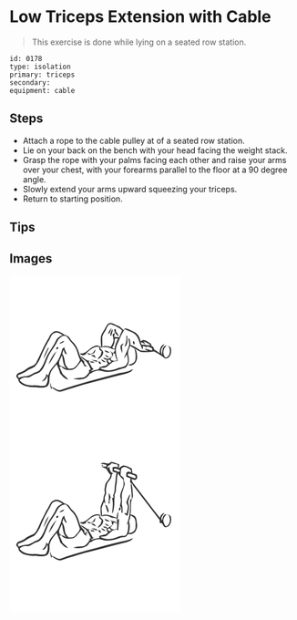 # Low Triceps Extension with Cable
> This exercise is done while lying on a seated row station.

``` 
id: 0178 
type: isolation 
primary: triceps 
secondary:  
equipment: cable 
``` 

## Steps

 - Attach a rope to the cable pulley at of a seated row station.
 - Lie on your back on the bench with your head facing the weight stack.
 - Grasp the rope with your palms facing each other and raise your arms over your chest, with your forearms parallel to the floor at a 90 degree angle.
 - Slowly extend your arms upward squeezing your triceps.
 - Return to starting position.

## Tips


## Images

<svg width="300" height="296" viewBox="0 0 225 222" xmlns="http://www.w3.org/2000/svg">
  <g fill="#FFF">
    <path d="M0 0h225v222H0V0m132.5 62.61c-3.32.53-4.85 3.82-6.24 6.48-1.85 4.07-5.3 7.43-5.91 12.02-.56 4.53.02 9.1.28 13.64-2.36-1.91-5.62-3.34-8.54-1.76-6.13 1.84-9.65 8.38-15.91 9.76-.92.43-3.9-.66-2.98 1.08 1.13.61 2.35 1.02 3.52 1.56 1.11-.38 2.23-.74 3.35-1.1.57-1.15 1.17-2.33 2.26-3.08 4.54-3.72 9.54-8.48 15.96-6.92-.86 2.72.25 4.68 3.02 5.33-.16 2.1-.87 4.08-1.55 6.06-1.72 1.28-3.17 2.88-3.87 4.95 3.71-1.77 7.18-4.87 7.5-9.21-.45-2.6-2.95-4.07-4.5-6 5.17-1.44 10.75-1.74 15.48 1.23 1.52.39 3.05.72 4.57 1.14-.58 1.72-1.27 3.44-2.69 4.64a46.798 46.798 0 0 0-3.92-2.82c.52.57 1.55 1.71 2.06 2.28.31 1.85.53 3.76 1.57 5.38.12-1.21.34-3.63.46-4.84.88.23 1.77.47 2.65.71-.03 3.17 1.42 6.04 2.69 8.85-1.46.22-2.93.43-4.39.63-.84-.24-2.52-.73-3.36-.98-.38-.75-.75-1.51-1.12-2.26.96-.83 1.79-1.77 2.5-2.83-2.71 1.07-5.18 5.17-8.27 2.51-1.4-.2-2.79-.41-4.19-.6 1.13.87 2.28 1.71 3.44 2.56.5-.09 1.51-.28 2.01-.38-1.59 2.16.09 4.13 1.28 5.89-.95.77-1.9 1.54-2.84 2.31-2.74.4-5.42 1.14-8.03 2.06-.55.96-1.11 1.92-1.69 2.86-3.56.48-6.95 1.67-10.38 2.67 1.15-1.2 2.51-2.12 4.01-2.81-3.05-2.58-4.09-6.81-6.63-9.88l1.71-1.35c-4.92.22-8.09-4.64-12.61-5.97 1.85 2.72 4.78 4.24 7.24 6.31 3.14 3.11 4.91 7.28 6.59 11.3-2.12-.33-3.23 1.56-1.99 3.12-2.32 3.06-4.69 6.92-8.88 7.42-4.2.18-8.42.47-12.44 1.82 7.51 1.33 18.07 1.26 21.72-6.88 1.63-.33 3.15-1.01 4.25-2.32 2.37-.88 4.81-1.7 7.36-1.89 3.77-.21 7.19 1.96 10.96 1.78 8.1.53 15.44-3.49 23.18-5.06 2.58-.44 3.8-3.09 4.91-5.16 1.88-4.16.82-8.7.07-12.97-.83-3.91 1.39-7.45 2.55-11.02 4.91 2.43 9.22 6.04 14.39 7.92 5.73.52 11.6.39 17.26-.67 5.1 2.74 10.2 5.56 14.56 9.4 6.33.37 8.86-7.64 7.71-12.7-.36-3.68-4.87-4.62-7.85-4.17-4.2 2.45-3.18 8.04-4.05 12.09-.78-2.2-1.53-4.6-.9-6.93.52-2.8 2.74-4.77 4.18-7.11-5.51 1.08-6.24 7.26-6.33 11.87-2.2-1.84-4.65-3.36-7.13-4.8-.47-1.28-.95-2.55-1.45-3.81l-1.67-.32c-.6-1.33-.5-3.19-1.9-4.03-2.96-1.92-5.94-4.3-9.57-4.67-1.14.55-2.19 1.26-3.25 1.94-1.16-3.42-2.06-7.2-4.9-9.67-2.8-2.95-6.86-3.92-10.29-5.87-1.7-1.02-3.65-1.37-5.58-1.66-.47.63-1.4 1.89-1.86 2.53-2.43-2.35-4.68-5.18-8.07-6.15-3.26-.91-6.01-3.53-9.52-3.45M51.9 81.98c-6.62 10.23-10.92 21.71-16.57 32.47-2.36 5.03-8.53 5.3-12.54 8.35-3.14 2.34-6.56 4.36-10.32 5.52-2.1.59-3.49 2.7-3.7 4.8.64 1.25 1.61 2.29 2.51 3.35.53 1.71.71 3.72 2.21 4.91 5.76 5.56 14.47 5.89 22.01 5.92 4.73.33 10.19 1.54 14.32-1.46 4.35-4.28 1.69-10.85 3.7-15.96 1.43-5.07 5.29-8.88 8.53-12.84 1.68 4.06 3.57 8.05 4.67 12.32 2.92 3.13 5.88 7.15 10.48 7.63-2.14-2.6-4.91-4.57-7.25-6.97-1.56-3.15-2.72-6.48-4.32-9.6l2.74-.36c2.5 4.01 7.34 4.82 11.7 4.36 7.21.6 10.23-7.19 14.53-11.47 1.8 2.03 2.83 4.6 4.3 6.86l3.17.08c-2.08-1.6-4.28-3.47-3.74-6.4-2.66-2.72-5.23-5.72-6.26-9.46-1.67-6.23-4.33-12.54-9.34-16.82-1.96-1.74-3.07-4.16-4.76-6.12-1.5-1.85-3.95-2.33-6.06-3.15-3.19-2.27-6.72-4.7-10.81-4.67-4.51.93-7.7 4.5-9.2 8.71m57.9 20.05c-.94.52-1.89 1.03-2.83 1.55-1.76-.63-3.57-1.16-5.42-1.44 1.11.86 2.27 1.65 3.44 2.43 2.31-.84 4.78-1.42 6.84-2.81.75-1.48 1.08-3.14 1.57-4.71-1.41 1.5-2.58 3.19-3.6 4.98m22.18.05c-.68-.61-1.37-1.22-2.05-1.82-1.61-.53-3.19-1.15-4.76-1.76.96 3.05 4.08 3.26 6.81 3.58m32.3-5.89c1.86 4.88 2.22 10.3 1.35 15.4-1.24 4.15-5.51 5.43-9.29 6.19 1.67 1.31 3.81 1.18 5.6.18 4.34-1.63 6.23-6.66 6.07-10.97-.28-3.81-.29-8.3-3.73-10.8m-33.15 11.34c-1.78-1.15-3.56-2.29-5.39-3.36.91 2.25 2.73 4.3 5.39 3.36m-24.18-2.77c2.21 1.4 4.39 2.87 6.81 3.87-.67-1.2-1.38-2.39-2.09-3.58-1.57-.1-3.15-.2-4.72-.29m.71 6.39c2.57 1.17 5.27 2.05 7.97 2.88-.14-.5-.43-1.48-.58-1.97-2.44-.49-4.91-.82-7.39-.91m12.95-.72c1.09 2.52 3.27 4.14 6.12 3.76-1.81-1.6-3.92-2.78-6.12-3.76m-14.74 3.29c1.53 1.33 4.03 1.55 5.96 1.08-.63-1.4-4.66-2.13-5.96-1.08m11.49-.39c-.67 1.52 1.21 3.88 2.86 3.27.63-1.42-1.4-3.64-2.86-3.27m22.45 16.58c-24.15 6.56-48.49 12.6-72.15 20.79-4.6 1.92-7.86-3.22-12.31-3.27-.56-2.19-1.19-4.37-2-6.48.06 3.1.57 6.18 1.72 9.07.17-.51.52-1.53.69-2.04 2.69 1.81 5.35 3.73 8.4 4.91 2.23.67 4.55-.15 6.67-.85 9.25-3.18 18.71-5.71 28.03-8.65 18.23-4.6 36.29-9.86 54.61-14.1 3.4-.99 8.02-1.97 8.87-6.04-6.52 4.83-15.05 4.37-22.53 6.66z"/>
    <path d="M127.74 69.81c.97-2.4 2.47-5.48 5.34-5.77 5.33 2.3 11.27 3.97 15.18 8.56-1.32 2.92-2.66 5.84-3.68 8.88-2.3-.1-4.61-.07-6.9-.36.17-1.86.67-3.67 1.11-5.49-1.07.7-2.12 1.41-3.17 2.12.4 2.91 1.59 5.81 1.18 8.78-.69 2.69-1.75 5.39-3.57 7.53-3.75-.34-7.55-2.26-11.11.03.2-4.07.08-8.14-.04-12.21.38-4.6 4.21-7.84 5.66-12.07m1.7 7.42c.63-.32 1.87-.96 2.49-1.28.97-2.15 1.92-4.33 2.34-6.67-2.19 2.25-3.56 5.11-4.83 7.95m8.33-6.43c.2 3.99 2.8 7.67 6.31 9.48-1.02-2.3-2.36-4.44-4.01-6.34l-.08-3.03c-.55-.03-1.66-.08-2.22-.11m-5.27 8.23c.3.17.9.52 1.2.7 1.27-2.88 2.23-5.92 1.89-9.11-1.92 2.4-2.3 5.53-3.09 8.41zM151.88 70.77c5.16 3 11.72 4.04 15.47 9.06 2.75 3.69 3.37 8.4 5.44 12.43.86 1.78 1.51 3.65 2.24 5.49.84-1.47.81-3.12.57-4.75 1.76.24 3.43.85 5.02 1.62.18-.33.53-1 .71-1.33 2.12.85 4.37 1.48 6.33 2.69.09.77.27 2.31.35 3.08-3.54-.42-6.67-2.58-10.3-2.43 1.41 1.15 2.92 2.17 4.48 3.11-2.97-.85-6.07-.38-9.08-.78-4.67-2.39-8.68-6.17-13.92-7.35.3-2.97-.7-5.81-1.5-8.61-.32.08-.96.24-1.28.31.45 2.47 1.38 4.89 1.38 7.41-1.54 6.56-5.09 12.43-7.13 18.82 1.52-1.76 2.66-3.79 3.91-5.74.73 4.15 2.42 8.72-.03 12.65-2.36 4.98-8.66 4.05-12.91 6.2-7.13 3.11-15.72 3.47-22.58-.52 3.32-.82 7.78.13 10.23-2.84 1.32-1.41 2.89-2.55 4.51-3.59 2.11-2.68 5.76-2.76 8.84-3.28-1.92-6.55-4.23-13.73-1.4-20.38 3.47-7.14 5.97-14.79 10.65-21.27m1.77 8.71c1.02 5.04-.49 9.94-2.17 14.63 4.9-3.09 3.42-9.34 3.56-14.18-.35-.11-1.04-.34-1.39-.45m9.04 7.31c-.68 1.36.01 3.47 1.41 4.11 1.5-.67.37-4.8-1.41-4.11m-15.9 5.12c-1.89 3.38.67 7.12 1.44 10.47.44-3.07.05-6.16-.23-9.22a61.9 61.9 0 0 0 2.2-3.56c-1.19.61-2.83.92-3.41 2.31zM59.19 75.95c3.72-2.03 7.36.97 10.61 2.53-3.22 1.62-6.79 3.39-8.37 6.83-2.64 6.1-6.71 11.4-10.13 17.06-4.19 6.5-5.53 14.45-10.39 20.58-1.32 2.53-3.89 3.81-6.49 4.64-3.95 1.33-7.13 4.65-11.46 4.88-3.82.18-7.48 1.36-11.13 2.44-.19-1.25-1.78-3.24.1-3.91 3.66-1.53 7.48-2.78 10.68-5.24 3.17-2.49 7.33-3.18 10.55-5.54 2.71-3.31 5.42-6.74 7.06-10.74 2.92-7.78 6.86-15.15 10.81-22.43 3.04-3.51 3.18-9.55 8.16-11.1m-8.47 19.38c-2.72 4.57-4.65 9.56-6.24 14.63 2.81-4.58 4.82-9.61 7.18-14.42-.23-.05-.7-.16-.94-.21z"/>
    <path d="M63.26 86.31c1.32-2.97 4.16-4.73 6.69-6.55 1.39-.07 2.79-.15 4.18-.23 2.34 2.15 4.21 4.69 6 7.29 3.28 3.46 6.52 7.14 8.2 11.67 1.47 4.33 2.56 8.81 4.58 12.94-1.68 3.84-4.35 7.24-7.53 9.96-2.05 1.9-5.03 1.24-7.58 1.57-2.24-2.23-4.42-4.76-4.82-8.03-.49-4.16-1.33-8.33-3.57-11.95.54-1.73 1.07-3.46 1.6-5.19.75 1.74 1.44 3.51 2.17 5.26l2.24.76c-1.03-3.13-3.23-5.93-3.19-9.35-1.13 1.04-2.92 1.71-3.05 3.47-.9 4.4-2.73 8.52-4.57 12.58-3.25 6.77-10.13 11.19-12.62 18.37-.56.83-.46 2.78-1.68 2.84-.45-.48-1.34-1.44-1.79-1.92-.5 4.05-2.88 7.2-5.97 9.7 3.93-.29 6.49-3.75 6.69-7.52 2.23 4.1.64 9.08-1.57 12.82-4.99 1.91-10.35-.57-15.52.01-6.9.4-14.47-1.11-18.92-6.87 2.11-3.04 6.29-3.95 9.81-3.57 3.34.46 5.86-2.15 8.68-3.44 2.88-1.62 6.55-1.79 8.9-4.32 4.77-4.42 6.45-10.95 9-16.72 3.2-8.6 9.78-15.33 13.64-23.58M65.44 90c2.53-.54 5.4-1.22 6.53-3.84-2.52.58-4.8 1.92-6.53 3.84m-2.06 4.29c-1.28-.01-2.4 1.67-1.65 2.79 1.52 1.26 3.7-2.24 1.65-2.79m-11.83 22.88c4.27-5.28 6.97-11.6 10.44-17.39-4.95 4.73-8.34 10.91-10.44 17.39zM138.68 83.24c1.44-.01 2.88-.03 4.33.04-2.4 4.3-4.14 8.93-4.78 13.84-1.06-.73-2.11-1.45-3.17-2.16 2.8-3.25 3.38-7.59 3.62-11.72zM176.11 86.88c3.58 1.24 7.23 2.71 9.87 5.55-1.81-.12-3.7-.97-5.47-.16-1.95-1.37-4.23-1.21-6.44-.69-.45-1.29-.89-2.58-1.29-3.88 2.12.77 4.14 1.77 6.23 2.62a73.21 73.21 0 0 0-2.9-3.44zM206.66 92.66c.69.19 2.09.56 2.78.75 3.08 4.84 2.38 13.49-4.06 15.04-4.27-4.52-3.55-11.97 1.28-15.79z"/>
    <path d="M69.01 105.08c1.39 6.17 1.22 13.1 6 17.93-2.73-1.78-5.72-3.02-8.72-4.25-3.07-4.51 1.4-9.36 2.72-13.68zM129.63 111.14c1.35-.01 3.56-.67 3.09 2.01l1.88-.25c-.8.73-1.61 1.45-2.43 2.17-1.69-.75-3.34-1.68-2.54-3.93z"/>
  </g>
  <g fill="#333">
    <path d="M132.5 62.61c3.51-.08 6.26 2.54 9.52 3.45 3.39.97 5.64 3.8 8.07 6.15.46-.64 1.39-1.9 1.86-2.53 1.93.29 3.88.64 5.58 1.66 3.43 1.95 7.49 2.92 10.29 5.87 2.84 2.47 3.74 6.25 4.9 9.67 1.06-.68 2.11-1.39 3.25-1.94 3.63.37 6.61 2.75 9.57 4.67 1.4.84 1.3 2.7 1.9 4.03l1.67.32c.5 1.26.98 2.53 1.45 3.81 2.48 1.44 4.93 2.96 7.13 4.8.09-4.61.82-10.79 6.33-11.87-1.44 2.34-3.66 4.31-4.18 7.11-.63 2.33.12 4.73.9 6.93.87-4.05-.15-9.64 4.05-12.09 2.98-.45 7.49.49 7.85 4.17 1.15 5.06-1.38 13.07-7.71 12.7-4.36-3.84-9.46-6.66-14.56-9.4-5.66 1.06-11.53 1.19-17.26.67-5.17-1.88-9.48-5.49-14.39-7.92-1.16 3.57-3.38 7.11-2.55 11.02.75 4.27 1.81 8.81-.07 12.97-1.11 2.07-2.33 4.72-4.91 5.16-7.74 1.57-15.08 5.59-23.18 5.06-3.77.18-7.19-1.99-10.96-1.78-2.55.19-4.99 1.01-7.36 1.89-1.1 1.31-2.62 1.99-4.25 2.32-3.65 8.14-14.21 8.21-21.72 6.88 4.02-1.35 8.24-1.64 12.44-1.82 4.19-.5 6.56-4.36 8.88-7.42-1.24-1.56-.13-3.45 1.99-3.12-1.68-4.02-3.45-8.19-6.59-11.3-2.46-2.07-5.39-3.59-7.24-6.31 4.52 1.33 7.69 6.19 12.61 5.97l-1.71 1.35c2.54 3.07 3.58 7.3 6.63 9.88-1.5.69-2.86 1.61-4.01 2.81 3.43-1 6.82-2.19 10.38-2.67.58-.94 1.14-1.9 1.69-2.86 2.61-.92 5.29-1.66 8.03-2.06.94-.77 1.89-1.54 2.84-2.31-1.19-1.76-2.87-3.73-1.28-5.89-.5.1-1.51.29-2.01.38-1.16-.85-2.31-1.69-3.44-2.56 1.4.19 2.79.4 4.19.6 3.09 2.66 5.56-1.44 8.27-2.51-.71 1.06-1.54 2-2.5 2.83.37.75.74 1.51 1.12 2.26.84.25 2.52.74 3.36.98 1.46-.2 2.93-.41 4.39-.63-1.27-2.81-2.72-5.68-2.69-8.85-.88-.24-1.77-.48-2.65-.71-.12 1.21-.34 3.63-.46 4.84-1.04-1.62-1.26-3.53-1.57-5.38-.51-.57-1.54-1.71-2.06-2.28 1.35.87 2.66 1.81 3.92 2.82 1.42-1.2 2.11-2.92 2.69-4.64-1.52-.42-3.05-.75-4.57-1.14-4.73-2.97-10.31-2.67-15.48-1.23 1.55 1.93 4.05 3.4 4.5 6-.32 4.34-3.79 7.44-7.5 9.21.7-2.07 2.15-3.67 3.87-4.95.68-1.98 1.39-3.96 1.55-6.06-2.77-.65-3.88-2.61-3.02-5.33-6.42-1.56-11.42 3.2-15.96 6.92-1.09.75-1.69 1.93-2.26 3.08-1.12.36-2.24.72-3.35 1.1-1.17-.54-2.39-.95-3.52-1.56-.92-1.74 2.06-.65 2.98-1.08 6.26-1.38 9.78-7.92 15.91-9.76 2.92-1.58 6.18-.15 8.54 1.76-.26-4.54-.84-9.11-.28-13.64.61-4.59 4.06-7.95 5.91-12.02 1.39-2.66 2.92-5.95 6.24-6.48m-4.76 7.2c-1.45 4.23-5.28 7.47-5.66 12.07.12 4.07.24 8.14.04 12.21 3.56-2.29 7.36-.37 11.11-.03 1.82-2.14 2.88-4.84 3.57-7.53.41-2.97-.78-5.87-1.18-8.78 1.05-.71 2.1-1.42 3.17-2.12-.44 1.82-.94 3.63-1.11 5.49 2.29.29 4.6.26 6.9.36 1.02-3.04 2.36-5.96 3.68-8.88-3.91-4.59-9.85-6.26-15.18-8.56-2.87.29-4.37 3.37-5.34 5.77m24.14.96c-4.68 6.48-7.18 14.13-10.65 21.27-2.83 6.65-.52 13.83 1.4 20.38-3.08.52-6.73.6-8.84 3.28-1.62 1.04-3.19 2.18-4.51 3.59-2.45 2.97-6.91 2.02-10.23 2.84 6.86 3.99 15.45 3.63 22.58.52 4.25-2.15 10.55-1.22 12.91-6.2 2.45-3.93.76-8.5.03-12.65-1.25 1.95-2.39 3.98-3.91 5.74 2.04-6.39 5.59-12.26 7.13-18.82 0-2.52-.93-4.94-1.38-7.41.32-.07.96-.23 1.28-.31.8 2.8 1.8 5.64 1.5 8.61 5.24 1.18 9.25 4.96 13.92 7.35 3.01.4 6.11-.07 9.08.78-1.56-.94-3.07-1.96-4.48-3.11 3.63-.15 6.76 2.01 10.3 2.43-.08-.77-.26-2.31-.35-3.08-1.96-1.21-4.21-1.84-6.33-2.69-.18.33-.53 1-.71 1.33-1.59-.77-3.26-1.38-5.02-1.62.24 1.63.27 3.28-.57 4.75-.73-1.84-1.38-3.71-2.24-5.49-2.07-4.03-2.69-8.74-5.44-12.43-3.75-5.02-10.31-6.06-15.47-9.06m-13.2 12.47c-.24 4.13-.82 8.47-3.62 11.72 1.06.71 2.11 1.43 3.17 2.16.64-4.91 2.38-9.54 4.78-13.84-1.45-.07-2.89-.05-4.33-.04m37.43 3.64c1 1.12 1.97 2.26 2.9 3.44-2.09-.85-4.11-1.85-6.23-2.62.4 1.3.84 2.59 1.29 3.88 2.21-.52 4.49-.68 6.44.69 1.77-.81 3.66.04 5.47.16-2.64-2.84-6.29-4.31-9.87-5.55m30.55 5.78c-4.83 3.82-5.55 11.27-1.28 15.79 6.44-1.55 7.14-10.2 4.06-15.04-.69-.19-2.09-.56-2.78-.75m-77.03 18.48c-.8 2.25.85 3.18 2.54 3.93.82-.72 1.63-1.44 2.43-2.17l-1.88.25c.47-2.68-1.74-2.02-3.09-2.01z"/>
    <path d="M129.44 77.23c1.27-2.84 2.64-5.7 4.83-7.95-.42 2.34-1.37 4.52-2.34 6.67-.62.32-1.86.96-2.49 1.28zM137.77 70.8c.56.03 1.67.08 2.22.11l.08 3.03c1.65 1.9 2.99 4.04 4.01 6.34-3.51-1.81-6.11-5.49-6.31-9.48zM51.9 81.98c1.5-4.21 4.69-7.78 9.2-8.71 4.09-.03 7.62 2.4 10.81 4.67 2.11.82 4.56 1.3 6.06 3.15 1.69 1.96 2.8 4.38 4.76 6.12 5.01 4.28 7.67 10.59 9.34 16.82 1.03 3.74 3.6 6.74 6.26 9.46-.54 2.93 1.66 4.8 3.74 6.4l-3.17-.08c-1.47-2.26-2.5-4.83-4.3-6.86-4.3 4.28-7.32 12.07-14.53 11.47-4.36.46-9.2-.35-11.7-4.36l-2.74.36c1.6 3.12 2.76 6.45 4.32 9.6 2.34 2.4 5.11 4.37 7.25 6.97-4.6-.48-7.56-4.5-10.48-7.63-1.1-4.27-2.99-8.26-4.67-12.32-3.24 3.96-7.1 7.77-8.53 12.84-2.01 5.11.65 11.68-3.7 15.96-4.13 3-9.59 1.79-14.32 1.46-7.54-.03-16.25-.36-22.01-5.92-1.5-1.19-1.68-3.2-2.21-4.91-.9-1.06-1.87-2.1-2.51-3.35.21-2.1 1.6-4.21 3.7-4.8 3.76-1.16 7.18-3.18 10.32-5.52 4.01-3.05 10.18-3.32 12.54-8.35 5.65-10.76 9.95-22.24 16.57-32.47m7.29-6.03c-4.98 1.55-5.12 7.59-8.16 11.1-3.95 7.28-7.89 14.65-10.81 22.43-1.64 4-4.35 7.43-7.06 10.74-3.22 2.36-7.38 3.05-10.55 5.54-3.2 2.46-7.02 3.71-10.68 5.24-1.88.67-.29 2.66-.1 3.91 3.65-1.08 7.31-2.26 11.13-2.44 4.33-.23 7.51-3.55 11.46-4.88 2.6-.83 5.17-2.11 6.49-4.64 4.86-6.13 6.2-14.08 10.39-20.58 3.42-5.66 7.49-10.96 10.13-17.06 1.58-3.44 5.15-5.21 8.37-6.83-3.25-1.56-6.89-4.56-10.61-2.53m4.07 10.36c-3.86 8.25-10.44 14.98-13.64 23.58-2.55 5.77-4.23 12.3-9 16.72-2.35 2.53-6.02 2.7-8.9 4.32-2.82 1.29-5.34 3.9-8.68 3.44-3.52-.38-7.7.53-9.81 3.57 4.45 5.76 12.02 7.27 18.92 6.87 5.17-.58 10.53 1.9 15.52-.01 2.21-3.74 3.8-8.72 1.57-12.82-.2 3.77-2.76 7.23-6.69 7.52 3.09-2.5 5.47-5.65 5.97-9.7.45.48 1.34 1.44 1.79 1.92 1.22-.06 1.12-2.01 1.68-2.84 2.49-7.18 9.37-11.6 12.62-18.37 1.84-4.06 3.67-8.18 4.57-12.58.13-1.76 1.92-2.43 3.05-3.47-.04 3.42 2.16 6.22 3.19 9.35l-2.24-.76c-.73-1.75-1.42-3.52-2.17-5.26-.53 1.73-1.06 3.46-1.6 5.19 2.24 3.62 3.08 7.79 3.57 11.95.4 3.27 2.58 5.8 4.82 8.03 2.55-.33 5.53.33 7.58-1.57 3.18-2.72 5.85-6.12 7.53-9.96-2.02-4.13-3.11-8.61-4.58-12.94-1.68-4.53-4.92-8.21-8.2-11.67-1.79-2.6-3.66-5.14-6-7.29-1.39.08-2.79.16-4.18.23-2.53 1.82-5.37 3.58-6.69 6.55m5.75 18.77c-1.32 4.32-5.79 9.17-2.72 13.68 3 1.23 5.99 2.47 8.72 4.25-4.78-4.83-4.61-11.76-6-17.93zM132.5 79.03c.79-2.88 1.17-6.01 3.09-8.41.34 3.19-.62 6.23-1.89 9.11-.3-.18-.9-.53-1.2-.7zM153.65 79.48c.35.11 1.04.34 1.39.45-.14 4.84 1.34 11.09-3.56 14.18 1.68-4.69 3.19-9.59 2.17-14.63z"/>
    <path d="M65.44 90c1.73-1.92 4.01-3.26 6.53-3.84-1.13 2.62-4 3.3-6.53 3.84zM162.69 86.79c1.78-.69 2.91 3.44 1.41 4.11-1.4-.64-2.09-2.75-1.41-4.11zM146.79 91.91c.58-1.39 2.22-1.7 3.41-2.31a61.9 61.9 0 0 1-2.2 3.56c.28 3.06.67 6.15.23 9.22-.77-3.35-3.33-7.09-1.44-10.47zM63.38 94.29c2.05.55-.13 4.05-1.65 2.79-.75-1.12.37-2.8 1.65-2.79zM50.72 95.33c.24.05.71.16.94.21-2.36 4.81-4.37 9.84-7.18 14.42 1.59-5.07 3.52-10.06 6.24-14.63zM109.8 102.03c1.02-1.79 2.19-3.48 3.6-4.98-.49 1.57-.82 3.23-1.57 4.71-2.06 1.39-4.53 1.97-6.84 2.81-1.17-.78-2.33-1.57-3.44-2.43 1.85.28 3.66.81 5.42 1.44.94-.52 1.89-1.03 2.83-1.55zM131.98 102.08c-2.73-.32-5.85-.53-6.81-3.58 1.57.61 3.15 1.23 4.76 1.76.68.6 1.37 1.21 2.05 1.82zM164.28 96.19c3.44 2.5 3.45 6.99 3.73 10.8.16 4.31-1.73 9.34-6.07 10.97-1.79 1-3.93 1.13-5.6-.18 3.78-.76 8.05-2.04 9.29-6.19.87-5.1.51-10.52-1.35-15.4zM51.55 117.17c2.1-6.48 5.49-12.66 10.44-17.39-3.47 5.79-6.17 12.11-10.44 17.39zM131.13 107.53c-2.66.94-4.48-1.11-5.39-3.36 1.83 1.07 3.61 2.21 5.39 3.36zM106.95 104.76c1.57.09 3.15.19 4.72.29.71 1.19 1.42 2.38 2.09 3.58-2.42-1-4.6-2.47-6.81-3.87zM107.66 111.15c2.48.09 4.95.42 7.39.91.15.49.44 1.47.58 1.97-2.7-.83-5.4-1.71-7.97-2.88zM120.61 110.43c2.2.98 4.31 2.16 6.12 3.76-2.85.38-5.03-1.24-6.12-3.76zM105.87 113.72c1.3-1.05 5.33-.32 5.96 1.08-1.93.47-4.43.25-5.96-1.08zM117.36 113.33c1.46-.37 3.49 1.85 2.86 3.27-1.65.61-3.53-1.75-2.86-3.27zM139.81 129.91c7.48-2.29 16.01-1.83 22.53-6.66-.85 4.07-5.47 5.05-8.87 6.04-18.32 4.24-36.38 9.5-54.61 14.1-9.32 2.94-18.78 5.47-28.03 8.65-2.12.7-4.44 1.52-6.67.85-3.05-1.18-5.71-3.1-8.4-4.91-.17.51-.52 1.53-.69 2.04-1.15-2.89-1.66-5.97-1.72-9.07.81 2.11 1.44 4.29 2 6.48 4.45.05 7.71 5.19 12.31 3.27 23.66-8.19 48-14.23 72.15-20.79z"/>
  </g>
</svg>

<svg width="300" height="296" viewBox="0 0 225 222" xmlns="http://www.w3.org/2000/svg">
  <g fill="#FFF">
    <path d="M0 0h225v222H0V0m133.97 23.42c-1.62 1.42-3.81 2.96-6.06 2.08-2.62-.83-5.64-1.58-7.95.54 2.61.22 5.21.57 7.72 1.37l-.4 2.4c-2.18-.23-4.38-.24-6.57-.21 2.21 1.05 4.48 2 6.72 2.99 1.59 2.82 3.17 5.73 5.65 7.88-.57 4.77-4.58 7.85-6.7 11.88-.57 2.18-.74 4.46-1.26 6.66-.59 2.27 1 4.63 0 6.84-.81 2.26-1.58 4.57-1.5 7-.96 3.12-2.55 6-3.5 9.11-.63 4.31-.08 8.68.31 12.98.67-.01 1.99-.04 2.65-.05 3.71-1.61 8.05-.08 11.24 2.02 2.18.3 4.38.55 6.58.76.9 4.62 1.14 9.29.64 13.97-1.39.36-2.77.7-4.15 1.03-.84-.26-2.51-.76-3.34-1.02-.44-.84-.88-1.69-1.31-2.54 1.3-.36 2.14-1.19 2.51-2.48-2.41 1.24-4.34 3.24-6.88 4.25l-.4-1.65c-1.58-.27-3.16-.55-4.73-.85.22.38.67 1.13.9 1.51 1.22.32 2.46.62 3.69.91-.45 2.16.45 4.09 1.9 5.65-.97.8-1.94 1.6-2.9 2.4-3.01.38-5.91 1.26-8.72 2.35.05.63.15 1.91.21 2.55-3.95.13-7.68 1.49-11.4 2.65.98-1.47 2.52-2.28 4.12-2.88-.4-.18-1.21-.53-1.62-.71-1.65-3.19-3.32-6.38-5.5-9.24.56-.58 1.12-1.15 1.67-1.72l-2.29.55c-3.28-1.94-6.29-4.33-9.83-5.84 1.63 3.05 5.02 4.2 7.35 6.52 2.89 3.17 4.65 7.15 6.27 11.08-1.01.38-2.02.75-3.03 1.12l2.06.08c-2.6 3.64-5.01 8.52-9.95 9.21-4.19.17-8.42.38-12.37 1.94 7.45 1.09 18.21 1.19 21.58-7.07 1.64-.23 3.18-.8 4.19-2.19 2.7-1.02 5.5-2.01 8.43-1.95 3.1.04 5.91 1.7 9.02 1.74 6.66.5 13.13-1.62 19.31-3.86 1.77-.7 3.71-.37 5.55-.65 2.01-.73 3.15-2.72 4.43-4.31 3.27 1.31 6.89-.28 9.13-2.75 2.46-3.26 3.03-7.55 2.32-11.5-.56-2.86-.32-6.17-2.37-8.48-1.57-1.87-4.07-2.38-6.28-3.07 1.6-6.33-.2-13 1.8-19.29 1.08-1.85 1.95-3.91 1.55-6.11-.49-4.59-.27-9.35-1.64-13.8-.29-.29-.87-.86-1.17-1.15-.07 6.86 1.73 13.54 1.29 20.4-.47.13-1.43.38-1.91.51-.56 3.32-.45 6.68-.23 10.02-.21 8.18-1.63 16.37-4.82 23.93.55-.77 1.66-2.31 2.21-3.08.17 4.9.34 10.1-1.84 14.63-.92 1.85-2.98 2.64-4.95 2.37-4.99-.26-9.17 3.01-13.99 3.73-5.31.94-11.4.67-15.95-2.46 2.87-.67 6.25-.24 8.82-1.81 2.02-2.64 5.28-3.85 7.28-6.47 1.92-.48 3.83-1.02 5.75-1.49.43.39 1.28 1.18 1.7 1.57.45-5.21 1.08-10.41 1.1-15.64l-2.38 1.94c.89-3.77 1.89-7.64.99-11.51-.75 2.77-1.29 5.58-1.84 8.4-6.16-2.19-12.7-6.03-19.29-2.95.71-3.31-.69-6.59-.33-9.9.68-2.83 1.97-5.47 3-8.19.47.68 1.41 2.03 1.87 2.71-.15-2.6-.71-5.14-.95-7.73.4-2.77 2.76-5.19 1.91-8.14-.82-3.59.82-7.02 1.29-10.54 2.11-4 6.37-7 6.2-11.99.61-.63 1.22-1.26 1.83-1.88-3.81-1.24-5.08-5.4-4.71-9.03-.86.91-1.68 1.85-2.51 2.79-.02-.77-.04-2.31-.05-3.07 1.99-1.06 4.21-1.99 5.38-4.04 2.44.94 5.01 1.43 7.61 1.63.17.97.5 2.92.67 3.89-2.35-.84-4.79-1-7.13-.09 0 1.85.01 3.71.03 5.56 1.78.58 3.56 1.16 5.36 1.7-.58 2.31-1.26 4.63-1.24 7.04-.06 5.1-1.53 10.06-1.47 15.17.05 2.61-1.01 5.03-1.92 7.42.23 1.15.44 2.3.65 3.46-.54.01-1.63.04-2.18.05 2.24 6.66.49 13.75.24 20.57 1.85-2.26 1.87-5.23 2.35-7.97 1.09-4.56-.05-9.29 1.01-13.85-.31-1.63-.45-3.31.48-4.79 1.82-3.42.61-7.42 1.71-11.03 1.42-5.13-.08-10.72 2.49-15.56.87 3.46 3.91 5.4 6.13 7.92.91 2.09.91 4.46.93 6.71-.61 6.28-5.92 11.64-4.04 18.22 1.38 3.63-.61 7.24-.78 10.9 3.05 1.13 1.58 5.43 1.87 7.94.35.21 1.05.63 1.39.84.36-3.98.14-8-.91-11.86.88-4.91-.64-9.91.46-14.8 1.37-3.73 2.28-7.61 3.63-11.35-.39-2.62-2.07-5.08-1.26-7.85-1.37-1.43-2.87-2.73-4.41-3.96.1-1.23.16-2.47.21-3.7.36-1.74.59-3.51.77-5.28 1.24-.71 2.45-1.51 3.79-2.02 3.28.61 6.36 2.09 8.94 4.2.02.81.08 2.44.11 3.25-1.2-.43-2.38-.86-3.58-1.28-.89.53-1.78 1.07-2.66 1.6-.05 1.67-.1 3.35-.13 5.02 1.8.71 3.65 1.33 5.37 2.24.64 2.09-1.41 4.94.93 6.41 2.25.88 2.85 3.5 4.38 5.17 11.17 14.45 22.16 29.05 33.43 43.42-.06.64-.19 1.93-.25 2.57.36.4 1.08 1.21 1.44 1.61.46-.01 1.38-.02 1.83-.03 1.17 1.74 1.92 3.92 3.68 5.18 6.53 1.02 9.51-7.47 8.2-12.61-.35-3.55-4.38-4.27-7.29-4.38-3.46 1.17-3.61 5.32-4.62 8.25-2.49-3.64 1.37-7.02 3.21-9.86-3.33.44-5.02 3.37-5.87 6.27-12.05-15.06-23.49-30.6-35.38-45.79-1.36-1.48-1.59-3.5-1.98-5.39 1.89.58 4.04 2.17 5.95.73 2.01-1.59 1.62-4.55.51-6.6-1.81-.54-3.61-1.14-5.41-1.73-.24-2-.48-3.99-.81-5.98-3.52-1.82-7.09-3.75-11.09-4.2-2.28.9-4.18 2.54-6.18 3.91.31-1.77.59-3.55.86-5.32-3.48-1.23-6.91-2.69-10.58-3.3m-12.01 3.92l-.61.68c.84 2.3 2.9-1.14.61-.68m8.54 37.15c.29 4.74.81 9.57-.64 14.19.97-.96 1.95-1.14 2.9-.07-.43-.75-.87-1.48-1.31-2.21.51-2.17 1.01-4.34 1.73-6.45-.67-1.91-1.18-3.99-2.68-5.46m23.24 12.53c.74 1.63 1.61 3.22 2.09 4.95-.08 3.24-1.07 6.37-1.6 9.55-.68-.23-2.05-.7-2.74-.94.09 2.24 2.05 3.06 3.74 3.94 1.22-3.4 1.68-7.02 2.09-10.59.46-2.73-1.18-5.22-1.2-7.91.87-3.5 2.37-6.85 2.78-10.47-2.5 3.43-3.94 7.45-5.16 11.47m-96.11-2.31c-4.24 1.82-4.91 6.79-7.43 10.15-2.36 3-3.46 6.69-5.33 9.97-3.89 6.66-6.08 14.17-10.22 20.7-2.47 3.95-7.61 4.29-11.18 6.79-3.23 2.32-6.55 4.64-10.41 5.76-2.32.53-4.14 2.68-4.26 5.05.52 1.32 1.63 2.26 2.53 3.31.47 1.79.66 3.84 2.26 5.03 4.53 4.58 11.36 5.24 17.42 5.84 6.04-.58 12.55 2.07 18.21-1.01 3.87-3.13 3.67-8.86 3.28-13.36 1.44-6.21 5.3-11.35 9.64-15.87 1.54 4.11 3.53 8.05 4.57 12.33 2.99 2.99 5.8 7.25 10.43 7.48-2.1-2.57-4.86-4.48-7.18-6.83-1.55-3.12-2.69-6.44-4.24-9.56.67-.12 2.01-.36 2.69-.48 3.19 5.39 10.17 4.8 15.5 4.01 4.73-2.28 7.09-7.3 10.57-10.96 2.78 2.2 2.91 7.42 7.49 7.35-.54-.77-1.63-2.29-2.17-3.05l3.09 1.04-2.21-3.18c-.56.88-1.13 1.76-1.71 2.63-.27-1.47-.44-2.92-.59-4.39-2.76-2.64-5.29-5.68-6.3-9.44-1.08-3.97-2.48-7.88-4.73-11.36-1.98-3.89-6.13-5.99-8.1-9.9-1.45-2.82-4.48-3.98-7.35-4.77-3.9-2.98-9.55-6.69-14.27-3.28m68.41 5.2c.93 3.55 2.24 6.99 3.34 10.5 1.84-1.3.99-3.57.37-5.29-.85-1.98-1.27-4.6-3.71-5.21m18.68 7.83c1.25-.91 2.13-3.02 1.35-4.47-1.72-.15-2.86 3.69-1.35 4.47m-32.69 5.27c-6.11 1.83-9.59 8.4-15.87 9.73-.94.43-3.35-.56-2.96 1.12 1.15.57 2.37 1 3.58 1.46 1.25-.35 2.51-.68 3.77-.99.02-.48.04-1.44.06-1.92 5.41-3.61 10.44-10 17.74-8.05-.07.66-.22 1.99-.3 2.66.41 1.82 3.38 1.93 3.3 3.94-.43 1.63-1.09 3.18-1.65 4.76-1.64 1.23-3.05 2.72-3.73 4.68 3.79-1.46 7.02-4.69 7.42-8.87-.15-2.34-2.28-3.66-3.86-5.07-.19-1.2-.39-2.4-.58-3.59-2.29-.28-4.75-1.02-6.92.14m-2.21 9.04c-.97.52-1.94 1.03-2.9 1.54-1.71-.69-3.48-1.22-5.33-1.35 1.05.94 2.29 1.63 3.51 2.34 2.3-.83 4.6-1.68 6.87-2.6.46-1.6.91-3.2 1.32-4.81-1.41 1.44-2.52 3.12-3.47 4.88m22.06-.06c-.65-.57-1.29-1.14-1.94-1.7-1.6-.54-3.15-1.2-4.67-1.9.64 3.21 3.92 3.37 6.61 3.6m.52-2.08l2.06 1.9c.24 1.76.12 3.71 1.38 5.14.25-.77.76-2.31 1.02-3.08 1.24-2.06 3.11.27 4.45.95-.21-2.01-2.19-2.64-3.73-3.4-.57.09-1.13.14-1.7.15-1.16-.55-2.32-1.11-3.48-1.66m-6.64 4.26c.83 2.12 2.76 4.65 5.25 3.16-1.75-1.06-3.48-2.14-5.25-3.16m-18.64.54c2.1 1.44 4.1 3.27 6.74 3.57-1.33-2.65-3.7-4.08-6.74-3.57m.67 6.59c2.69 1.15 5.46 2.22 8.4 2.45-2.01-2.57-5.42-2.57-8.4-2.45m12.93-.76c.99 2.49 3.15 3.95 5.88 3.64-1.64-1.68-3.72-2.78-5.88-3.64m-13.75 3.78c1.42.83 3.39 1.11 4.92.43-.55-1.51-3.27-1.31-4.71-1.7-.05.32-.16.95-.21 1.27m10.4-.99c-.67 1.51 1.16 3.83 2.8 3.28.73-1.39-1.34-3.69-2.8-3.28m30.04 14.88c-15.63 3.34-30.88 8.23-46.38 12.12-11.15 3.28-22.31 6.5-33.27 10.34-4.56 1.89-7.89-2.89-12.22-3.34-.78-1.97-1.37-4-2.18-5.95.06 2.94.57 5.87 1.75 8.58.16-.49.48-1.47.65-1.96 3.85 2.29 7.88 6.35 12.76 4.76 10.15-3.44 20.48-6.3 30.72-9.47 18.12-4.55 36.06-9.79 54.27-14 3.32-.97 7.47-1.93 8.9-5.53-4.67 2.5-9.81 3.65-15 4.45z"/>
    <path d="M136.93 34.2c1.43-4.22 6.56-.51 9.15.85-2.42 3.39-6.16-.27-9.15-.85zM155.95 39.2c3.1-.37 6.05.98 8.79 2.25 1.87.36 1.82 4.36-.61 3.28-2.96-.83-5.85-2.01-8.53-3.52.09-.5.26-1.51.35-2.01zM59.18 75.97c3.74-2.06 7.39.92 10.59 2.61-3.28 1.47-6.79 3.33-8.36 6.76-3.78 8.83-10.71 15.94-14.06 24.99-2.19 5.68-4.72 11.67-9.36 15.75-4.58 1.51-8.55 4.35-13.01 6.07-4.43.42-8.8 1.22-12.99 2.76-.37-1.11-1.57-2.41-.68-3.57 3.33-1.75 7.15-2.48 10.18-4.83 3.32-2.65 7.42-3.83 11.11-5.79 2.83-2.98 5.28-6.43 7.14-10.11 3.7-9.48 8.32-18.6 13.53-27.33 1.38-2.86 2.41-6.42 5.91-7.31M44.47 109.9c2.89-4.7 5.22-9.8 7.18-14.96-4.01 4.02-5.19 9.83-7.18 14.96z"/>
    <path d="M63.26 86.31c2-4.01 6.2-6.99 10.77-6.89 3.57 3.06 5.54 7.45 9.03 10.59 5.55 5.77 6.65 13.93 9.5 21.09-.3 3.8-3.77 6.56-6.1 9.37-2.12 2.62-5.57 2.3-8.59 2.5-2.63-2.36-4.76-5.37-5.06-8.99-.31-3.87-1.4-7.63-3.39-10.98.52-1.69 1.02-3.39 1.52-5.09 1.04 2.35 1.85 5.04 4.33 6.27-.42-3.41-3.34-6.09-2.89-9.61-3.98 1.3-3.35 5.72-4.78 8.88-1.83 4.59-3.63 9.34-7.02 13.05-3.08 3.97-7.07 7.51-8.62 12.44-.53.84-.45 2.72-1.65 2.78-.45-.47-1.34-1.41-1.78-1.88-.61 3.71-2.44 6.91-5.56 9.05 3.48 1.25 6.14-3.87 6.26-6.91 2.23 4.08.7 9.08-1.56 12.82-4.73 1.88-9.83-.45-14.73-.01-7.09.43-15.04-.8-19.63-6.8 1.94-3.13 6.26-3.99 9.75-3.61 3.36.49 5.86-2.19 8.7-3.48 2.86-1.59 6.5-1.75 8.82-4.25 4.81-4.42 6.49-10.98 9.04-16.76 3.2-8.61 9.79-15.32 13.64-23.58m2.31 3.65c2.44-.54 5.32-1.1 6.33-3.74-2.47.53-4.79 1.7-6.33 3.74m-2.2 4.32c-1.26.03-2.37 1.63-1.72 2.79 1.5 1.3 3.8-2.24 1.72-2.79M51.5 117.07c4.48-5.1 6.89-11.59 10.57-17.24-5.11 4.57-8.31 10.87-10.57 17.24zM206.75 92.61c.66.21 1.99.62 2.65.83 2.72 4.27 2.55 11.01-1.74 14.15-3.08 2.05-3.82-2.6-4.67-4.6-1.59-3.92 1-7.79 3.76-10.38zM159.37 93.78c1.66 1.23 3.63 2.14 4.95 3.78 2.45 3.71 1.53 8.38 1.61 12.56-.47 4.44-4.78 7.29-9.05 7.15 1.59-4.91 2.11-10.28.38-15.21.8-2.74 2.01-5.38 2.11-8.28z"/>
    <path d="M68.97 105.19c1.55 6.07 1.16 13.02 6.02 17.76-2.69-1.79-5.67-2.98-8.65-4.16-3.15-4.44 1.31-9.31 2.63-13.6zM128.83 112.96c.37-2 4.24-3.06 3.91.13l1.83-.15c-.78.7-1.57 1.39-2.35 2.08-1.14-.68-2.27-1.36-3.39-2.06z"/>
  </g>
  <g fill="#333">
    <path d="M133.97 23.42c3.67.61 7.1 2.07 10.58 3.3-.27 1.77-.55 3.55-.86 5.32 2-1.37 3.9-3.01 6.18-3.91 4 .45 7.57 2.38 11.09 4.2.33 1.99.57 3.98.81 5.98 1.8.59 3.6 1.19 5.41 1.73 1.11 2.05 1.5 5.01-.51 6.6-1.91 1.44-4.06-.15-5.95-.73.39 1.89.62 3.91 1.98 5.39 11.89 15.19 23.33 30.73 35.38 45.79.85-2.9 2.54-5.83 5.87-6.27-1.84 2.84-5.7 6.22-3.21 9.86 1.01-2.93 1.16-7.08 4.62-8.25 2.91.11 6.94.83 7.29 4.38 1.31 5.14-1.67 13.63-8.2 12.61-1.76-1.26-2.51-3.44-3.68-5.18-.45.01-1.37.02-1.83.03-.36-.4-1.08-1.21-1.44-1.61.06-.64.19-1.93.25-2.57-11.27-14.37-22.26-28.97-33.43-43.42-1.53-1.67-2.13-4.29-4.38-5.17-2.34-1.47-.29-4.32-.93-6.41-1.72-.91-3.57-1.53-5.37-2.24.03-1.67.08-3.35.13-5.02.88-.53 1.77-1.07 2.66-1.6 1.2.42 2.38.85 3.58 1.28-.03-.81-.09-2.44-.11-3.25-2.58-2.11-5.66-3.59-8.94-4.2-1.34.51-2.55 1.31-3.79 2.02-.18 1.77-.41 3.54-.77 5.28-.05 1.23-.11 2.47-.21 3.7 1.54 1.23 3.04 2.53 4.41 3.96-.81 2.77.87 5.23 1.26 7.85-1.35 3.74-2.26 7.62-3.63 11.35-1.1 4.89.42 9.89-.46 14.8 1.05 3.86 1.27 7.88.91 11.86-.34-.21-1.04-.63-1.39-.84-.29-2.51 1.18-6.81-1.87-7.94.17-3.66 2.16-7.27.78-10.9-1.88-6.58 3.43-11.94 4.04-18.22-.02-2.25-.02-4.62-.93-6.71-2.22-2.52-5.26-4.46-6.13-7.92-2.57 4.84-1.07 10.43-2.49 15.56-1.1 3.61.11 7.61-1.71 11.03-.93 1.48-.79 3.16-.48 4.79-1.06 4.56.08 9.29-1.01 13.85-.48 2.74-.5 5.71-2.35 7.97.25-6.82 2-13.91-.24-20.57.55-.01 1.64-.04 2.18-.05-.21-1.16-.42-2.31-.65-3.46.91-2.39 1.97-4.81 1.92-7.42-.06-5.11 1.41-10.07 1.47-15.17-.02-2.41.66-4.73 1.24-7.04-1.8-.54-3.58-1.12-5.36-1.7-.02-1.85-.03-3.71-.03-5.56 2.34-.91 4.78-.75 7.13.09-.17-.97-.5-2.92-.67-3.89-2.6-.2-5.17-.69-7.61-1.63-1.17 2.05-3.39 2.98-5.38 4.04.01.76.03 2.3.05 3.07.83-.94 1.65-1.88 2.51-2.79-.37 3.63.9 7.79 4.71 9.03-.61.62-1.22 1.25-1.83 1.88.17 4.99-4.09 7.99-6.2 11.99-.47 3.52-2.11 6.95-1.29 10.54.85 2.95-1.51 5.37-1.91 8.14.24 2.59.8 5.13.95 7.73-.46-.68-1.4-2.03-1.87-2.71-1.03 2.72-2.32 5.36-3 8.19-.36 3.31 1.04 6.59.33 9.9 6.59-3.08 13.13.76 19.29 2.95.55-2.82 1.09-5.63 1.84-8.4.9 3.87-.1 7.74-.99 11.51l2.38-1.94c-.02 5.23-.65 10.43-1.1 15.64-.42-.39-1.27-1.18-1.7-1.57-1.92.47-3.83 1.01-5.75 1.49-2 2.62-5.26 3.83-7.28 6.47-2.57 1.57-5.95 1.14-8.82 1.81 4.55 3.13 10.64 3.4 15.95 2.46 4.82-.72 9-3.99 13.99-3.73 1.97.27 4.03-.52 4.95-2.37 2.18-4.53 2.01-9.73 1.84-14.63-.55.77-1.66 2.31-2.21 3.08 3.19-7.56 4.61-15.75 4.82-23.93-.22-3.34-.33-6.7.23-10.02.48-.13 1.44-.38 1.91-.51.44-6.86-1.36-13.54-1.29-20.4.3.29.88.86 1.17 1.15 1.37 4.45 1.15 9.21 1.64 13.8.4 2.2-.47 4.26-1.55 6.11-2 6.29-.2 12.96-1.8 19.29 2.21.69 4.71 1.2 6.28 3.07 2.05 2.31 1.81 5.62 2.37 8.48.71 3.95.14 8.24-2.32 11.5-2.24 2.47-5.86 4.06-9.13 2.75-1.28 1.59-2.42 3.58-4.43 4.31-1.84.28-3.78-.05-5.55.65-6.18 2.24-12.65 4.36-19.31 3.86-3.11-.04-5.92-1.7-9.02-1.74-2.93-.06-5.73.93-8.43 1.95-1.01 1.39-2.55 1.96-4.19 2.19-3.37 8.26-14.13 8.16-21.58 7.07 3.95-1.56 8.18-1.77 12.37-1.94 4.94-.69 7.35-5.57 9.95-9.21l-2.06-.08c1.01-.37 2.02-.74 3.03-1.12-1.62-3.93-3.38-7.91-6.27-11.08-2.33-2.32-5.72-3.47-7.35-6.52 3.54 1.51 6.55 3.9 9.83 5.84l2.29-.55c-.55.57-1.11 1.14-1.67 1.72 2.18 2.86 3.85 6.05 5.5 9.24.41.18 1.22.53 1.62.71-1.6.6-3.14 1.41-4.12 2.88 3.72-1.16 7.45-2.52 11.4-2.65-.06-.64-.16-1.92-.21-2.55 2.81-1.09 5.71-1.97 8.72-2.35.96-.8 1.93-1.6 2.9-2.4-1.45-1.56-2.35-3.49-1.9-5.65-1.23-.29-2.47-.59-3.69-.91-.23-.38-.68-1.13-.9-1.51 1.57.3 3.15.58 4.73.85l.4 1.65c2.54-1.01 4.47-3.01 6.88-4.25-.37 1.29-1.21 2.12-2.51 2.48.43.85.87 1.7 1.31 2.54.83.26 2.5.76 3.34 1.02 1.38-.33 2.76-.67 4.15-1.03.5-4.68.26-9.35-.64-13.97-2.2-.21-4.4-.46-6.58-.76-3.19-2.1-7.53-3.63-11.24-2.02-.66.01-1.98.04-2.65.05-.39-4.3-.94-8.67-.31-12.98.95-3.11 2.54-5.99 3.5-9.11-.08-2.43.69-4.74 1.5-7 1-2.21-.59-4.57 0-6.84.52-2.2.69-4.48 1.26-6.66 2.12-4.03 6.13-7.11 6.7-11.88-2.48-2.15-4.06-5.06-5.65-7.88-2.24-.99-4.51-1.94-6.72-2.99 2.19-.03 4.39-.02 6.57.21l.4-2.4c-2.51-.8-5.11-1.15-7.72-1.37 2.31-2.12 5.33-1.37 7.95-.54 2.25.88 4.44-.66 6.06-2.08m2.96 10.78c2.99.58 6.73 4.24 9.15.85-2.59-1.36-7.72-5.07-9.15-.85m19.02 5c-.09.5-.26 1.51-.35 2.01 2.68 1.51 5.57 2.69 8.53 3.52 2.43 1.08 2.48-2.92.61-3.28-2.74-1.27-5.69-2.62-8.79-2.25m50.8 53.41c-2.76 2.59-5.35 6.46-3.76 10.38.85 2 1.59 6.65 4.67 4.6 4.29-3.14 4.46-9.88 1.74-14.15-.66-.21-1.99-.62-2.65-.83m-47.38 1.17c-.1 2.9-1.31 5.54-2.11 8.28 1.73 4.93 1.21 10.3-.38 15.21 4.27.14 8.58-2.71 9.05-7.15-.08-4.18.84-8.85-1.61-12.56-1.32-1.64-3.29-2.55-4.95-3.78m-30.54 19.18c1.12.7 2.25 1.38 3.39 2.06.78-.69 1.57-1.38 2.35-2.08l-1.83.15c.33-3.19-3.54-2.13-3.91-.13z"/>
    <path d="M121.96 27.34c2.29-.46.23 2.98-.61.68l.61-.68zM130.5 64.49c1.5 1.47 2.01 3.55 2.68 5.46-.72 2.11-1.22 4.28-1.73 6.45.44.73.88 1.46 1.31 2.21-.95-1.07-1.93-.89-2.9.07 1.45-4.62.93-9.45.64-14.19zM153.74 77.02c1.22-4.02 2.66-8.04 5.16-11.47-.41 3.62-1.91 6.97-2.78 10.47.02 2.69 1.66 5.18 1.2 7.91-.41 3.57-.87 7.19-2.09 10.59-1.69-.88-3.65-1.7-3.74-3.94.69.24 2.06.71 2.74.94.53-3.18 1.52-6.31 1.6-9.55-.48-1.73-1.35-3.32-2.09-4.95zM57.63 74.71c4.72-3.41 10.37.3 14.27 3.28 2.87.79 5.9 1.95 7.35 4.77 1.97 3.91 6.12 6.01 8.1 9.9 2.25 3.48 3.65 7.39 4.73 11.36 1.01 3.76 3.54 6.8 6.3 9.44.15 1.47.32 2.92.59 4.39.58-.87 1.15-1.75 1.71-2.63l2.21 3.18-3.09-1.04c.54.76 1.63 2.28 2.17 3.05-4.58.07-4.71-5.15-7.49-7.35-3.48 3.66-5.84 8.68-10.57 10.96-5.33.79-12.31 1.38-15.5-4.01-.68.12-2.02.36-2.69.48 1.55 3.12 2.69 6.44 4.24 9.56 2.32 2.35 5.08 4.26 7.18 6.83-4.63-.23-7.44-4.49-10.43-7.48-1.04-4.28-3.03-8.22-4.57-12.33-4.34 4.52-8.2 9.66-9.64 15.87.39 4.5.59 10.23-3.28 13.36-5.66 3.08-12.17.43-18.21 1.01-6.06-.6-12.89-1.26-17.42-5.84-1.6-1.19-1.79-3.24-2.26-5.03-.9-1.05-2.01-1.99-2.53-3.31.12-2.37 1.94-4.52 4.26-5.05 3.86-1.12 7.18-3.44 10.41-5.76 3.57-2.5 8.71-2.84 11.18-6.79 4.14-6.53 6.33-14.04 10.22-20.7 1.87-3.28 2.97-6.97 5.33-9.97 2.52-3.36 3.19-8.33 7.43-10.15m1.55 1.26c-3.5.89-4.53 4.45-5.91 7.31-5.21 8.73-9.83 17.85-13.53 27.33a42.915 42.915 0 0 1-7.14 10.11c-3.69 1.96-7.79 3.14-11.11 5.79-3.03 2.35-6.85 3.08-10.18 4.83-.89 1.16.31 2.46.68 3.57 4.19-1.54 8.56-2.34 12.99-2.76 4.46-1.72 8.43-4.56 13.01-6.07 4.64-4.08 7.17-10.07 9.36-15.75 3.35-9.05 10.28-16.16 14.06-24.99 1.57-3.43 5.08-5.29 8.36-6.76-3.2-1.69-6.85-4.67-10.59-2.61m4.08 10.34c-3.85 8.26-10.44 14.97-13.64 23.58-2.55 5.78-4.23 12.34-9.04 16.76-2.32 2.5-5.96 2.66-8.82 4.25-2.84 1.29-5.34 3.97-8.7 3.48-3.49-.38-7.81.48-9.75 3.61 4.59 6 12.54 7.23 19.63 6.8 4.9-.44 10 1.89 14.73.01 2.26-3.74 3.79-8.74 1.56-12.82-.12 3.04-2.78 8.16-6.26 6.91 3.12-2.14 4.95-5.34 5.56-9.05.44.47 1.33 1.41 1.78 1.88 1.2-.06 1.12-1.94 1.65-2.78 1.55-4.93 5.54-8.47 8.62-12.44 3.39-3.71 5.19-8.46 7.02-13.05 1.43-3.16.8-7.58 4.78-8.88-.45 3.52 2.47 6.2 2.89 9.61-2.48-1.23-3.29-3.92-4.33-6.27-.5 1.7-1 3.4-1.52 5.09 1.99 3.35 3.08 7.11 3.39 10.98.3 3.62 2.43 6.63 5.06 8.99 3.02-.2 6.47.12 8.59-2.5 2.33-2.81 5.8-5.57 6.1-9.37-2.85-7.16-3.95-15.32-9.5-21.09-3.49-3.14-5.46-7.53-9.03-10.59-4.57-.1-8.77 2.88-10.77 6.89m5.71 18.88c-1.32 4.29-5.78 9.16-2.63 13.6 2.98 1.18 5.96 2.37 8.65 4.16-4.86-4.74-4.47-11.69-6.02-17.76zM126.04 79.91c2.44.61 2.86 3.23 3.71 5.21.62 1.72 1.47 3.99-.37 5.29-1.1-3.51-2.41-6.95-3.34-10.5zM144.72 87.74c-1.51-.78-.37-4.62 1.35-4.47.78 1.45-.1 3.56-1.35 4.47z"/>
    <path d="M65.57 89.96c1.54-2.04 3.86-3.21 6.33-3.74-1.01 2.64-3.89 3.2-6.33 3.74zM112.03 93.01c2.17-1.16 4.63-.42 6.92-.14.19 1.19.39 2.39.58 3.59 1.58 1.41 3.71 2.73 3.86 5.07-.4 4.18-3.63 7.41-7.42 8.87.68-1.96 2.09-3.45 3.73-4.68.56-1.58 1.22-3.13 1.65-4.76.08-2.01-2.89-2.12-3.3-3.94.08-.67.23-2 .3-2.66-7.3-1.95-12.33 4.44-17.74 8.05-.02.48-.04 1.44-.06 1.92-1.26.31-2.52.64-3.77.99-1.21-.46-2.43-.89-3.58-1.46-.39-1.68 2.02-.69 2.96-1.12 6.28-1.33 9.76-7.9 15.87-9.73zM63.37 94.28c2.08.55-.22 4.09-1.72 2.79-.65-1.16.46-2.76 1.72-2.79zM44.47 109.9c1.99-5.13 3.17-10.94 7.18-14.96-1.96 5.16-4.29 10.26-7.18 14.96z"/>
    <path d="M109.82 102.05c.95-1.76 2.06-3.44 3.47-4.88-.41 1.61-.86 3.21-1.32 4.81-2.27.92-4.57 1.77-6.87 2.6-1.22-.71-2.46-1.4-3.51-2.34 1.85.13 3.62.66 5.33 1.35.96-.51 1.93-1.02 2.9-1.54zM131.88 101.99c-2.69-.23-5.97-.39-6.61-3.6 1.52.7 3.07 1.36 4.67 1.9.65.56 1.29 1.13 1.94 1.7zM51.5 117.07c2.26-6.37 5.46-12.67 10.57-17.24-3.68 5.65-6.09 12.14-10.57 17.24zM132.4 99.91c1.16.55 2.32 1.11 3.48 1.66.57-.01 1.13-.06 1.7-.15 1.54.76 3.52 1.39 3.73 3.4-1.34-.68-3.21-3.01-4.45-.95-.26.77-.77 2.31-1.02 3.08-1.26-1.43-1.14-3.38-1.38-5.14l-2.06-1.9zM125.76 104.17c1.77 1.02 3.5 2.1 5.25 3.16-2.49 1.49-4.42-1.04-5.25-3.16zM107.12 104.71c3.04-.51 5.41.92 6.74 3.57-2.64-.3-4.64-2.13-6.74-3.57zM107.79 111.3c2.98-.12 6.39-.12 8.4 2.45-2.94-.23-5.71-1.3-8.4-2.45zM120.72 110.54c2.16.86 4.24 1.96 5.88 3.64-2.73.31-4.89-1.15-5.88-3.64zM106.97 114.32c.05-.32.16-.95.21-1.27 1.44.39 4.16.19 4.71 1.7-1.53.68-3.5.4-4.92-.43zM117.37 113.33c1.46-.41 3.53 1.89 2.8 3.28-1.64.55-3.47-1.77-2.8-3.28zM147.41 128.21c5.19-.8 10.33-1.95 15-4.45-1.43 3.6-5.58 4.56-8.9 5.53-18.21 4.21-36.15 9.45-54.27 14-10.24 3.17-20.57 6.03-30.72 9.47-4.88 1.59-8.91-2.47-12.76-4.76-.17.49-.49 1.47-.65 1.96-1.18-2.71-1.69-5.64-1.75-8.58.81 1.95 1.4 3.98 2.18 5.95 4.33.45 7.66 5.23 12.22 3.34 10.96-3.84 22.12-7.06 33.27-10.34 15.5-3.89 30.75-8.78 46.38-12.12z"/>
  </g>
</svg>
